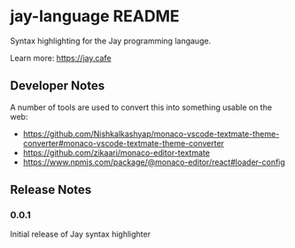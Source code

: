 # jay-language README

Syntax highlighting for the Jay programming langauge.

Learn more: https://jay.cafe

## Developer Notes

A number of tools are used to convert this into something usable on the web:
* https://github.com/Nishkalkashyap/monaco-vscode-textmate-theme-converter#monaco-vscode-textmate-theme-converter
* https://github.com/zikaari/monaco-editor-textmate
* https://www.npmjs.com/package/@monaco-editor/react#loader-config

## Release Notes

### 0.0.1

Initial release of Jay syntax highlighter
